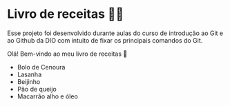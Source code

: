 # Livro de receitas :man_cook:

Esse projeto foi desenvolvido durante aulas do curso de introdução ao Git e ao Github da DIO com intuito de fixar os principais comandos do Git.

Olá! Bem-vindo ao meu livro de receitas :wave:

* Bolo de Cenoura
* Lasanha
* Beijinho
* Pão de queijo
* Macarrão alho e óleo

